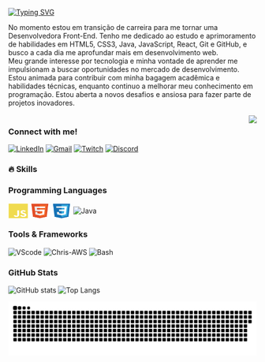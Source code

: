 <img align="right" alt="" height="300px" src="./me.png">

[![Typing SVG](https://readme-typing-svg.demolab.com?font=Fira+Code&weight=600&size=25&pause=1000&color=a714c7&random=false&width=435&height=40&lines=Ol%C3%A1%2C+meu+nome+é+Luana+Stela!+%F0%9F%91%BE%F0%9F%93%9A%F0%9F%92%99)](https://git.io/typing-svg)

<p align="left">No momento estou em transição de carreira para me tornar uma Desenvolvedora Front-End. Tenho me dedicado ao estudo e aprimoramento de habilidades em HTML5, CSS3, Java, JavaScript, React, Git e GitHub, e busco a cada dia me aprofundar mais em desenvolvimento web.
<br>
Meu grande interesse por tecnologia e minha vontade de aprender me impulsionam a buscar oportunidades no mercado de desenvolvimento. Estou animada para contribuir com minha bagagem acadêmica e habilidades técnicas, enquanto continuo a melhorar meu conhecimento em programação. Estou aberta a novos desafios e ansiosa para fazer parte de projetos inovadores.
<br></br>
<img align="right" height="200" src="https://cdn.picrew.me/shareImg/org/202404/338224_EB72OElY.png"  />

###

<h3 align="left">Connect with me!</h3>

<!-- Links -->
[![LinkedIn](https://img.shields.io/badge/LinkedIn-0077B5?style=for-the-badge&logo=linkedin&logoColor=white)](https://www.linkedin.com/in/luana-stela-arantes-4a19311a0/)
[![Gmail](https://img.shields.io/badge/Gmail-D14836?style=for-the-badge&logo=gmail&logoColor=white)](mailto:luana.arantes.LSA@gmail.com)
[![Twitch](https://img.shields.io/badge/Twitch-9146FF?style=for-the-badge&logo=twitch&logoColor=white)](https://www.twitch.tv/luanastela)
[![Discord](https://img.shields.io/badge/Discord-7289DA?style=for-the-badge&logo=discord&logoColor=white)](https://www.discord.com/luana_stela)


<h3>🔥 Skills</h3>
<!-- Skills: Programming Languages -->
  <div style="flex-basis: 48%;">
    <h3>Programming Languages</h3>
    <img align="center" alt="Js" height="30" width="40" src="https://raw.githubusercontent.com/devicons/devicon/master/icons/javascript/javascript-plain.svg">
    <img align="center" alt="HTML" height="30" width="40" src="https://raw.githubusercontent.com/devicons/devicon/master/icons/html5/html5-original.svg">
    <img align="center" alt="CSS" height="30" width="40" src="https://raw.githubusercontent.com/devicons/devicon/master/icons/css3/css3-original.svg">
    <img align="center" alt="Java" height="30" width="40" src="https://raw.githubusercontent.com/jmnote/z-icons/master/svg/java.svg">
  </div>
  
  <!-- Skills: Tools & Frameworks -->
  <div style="flex-basis: 48%;">
    <h3>Tools & Frameworks</h3>
    <img align="center" alt="VScode" height="30" width="40" src="https://cdn.jsdelivr.net/gh/devicons/devicon/icons/vscode/vscode-original.svg">
    <img align="center" alt="Chris-AWS" height="30" width="40" src="https://cdn.jsdelivr.net/gh/devicons/devicon/icons/git/git-original.svg">
    <img align="center" alt="Bash" height="30" width="40" src="https://cdn.jsdelivr.net/gh/devicons/devicon/icons/bash/bash-original.svg">
    
  </div>

<h3>GitHub Stats</h3>

![GitHub stats](https://github-readme-stats.vercel.app/api?username=LuanaStela&show_icons=true&include_all_commits=false&count_private=true&line_height=25&hide=issues&bg_color=000&title_color=a714c7&text_color=FFF&border_radius=3&border_color=a714c7&icon_color=a714c7&theme=jolly)
![Top Langs](https://github-readme-stats.vercel.app/api/top-langs/?username=LuanaStela&line_height=10&card_width=290&layout=compact&hide_title=false&show_icons=true&&include_all_commits=false&count_private=true&line_height=25&hide=issues&bg_color=000&title_color=a714c7&text_color=FFF&border_radius=3&border_color=a714c7&icon_color=a714c7&theme=midnight-purple)
<br>

<picture>
  <source media="(prefers-color-scheme: dark)" srcset="https://raw.githubusercontent.com/LuanaStela/LuanaStela/output/github-contribution-grid-snake-dark.svg">
  <source media="(prefers-color-scheme: light)" srcset="https://raw.githubusercontent.com/LuanaStela/LuanaStela/output/github-contribution-grid-snake.svg">
  <img alt="github contribution grid snake animation" src="https://raw.githubusercontent.com/LuanaStela/LuanaStela/output/github-contribution-grid-snake.svg">
</picture>
<br><br>

